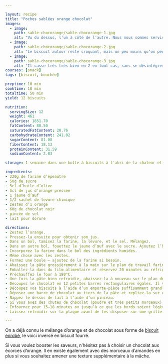 ```yaml
---

layout: recipe
title: "Poches sablées orange chocolat"
images:
  - image:
    path: sable-chocorange/sable-chocorange-1.jpg
    alt: "Vu du dessus, l’un à côté de l’autre. Nous nous sommes servis des chutes de chocolat lors de la découpe pour saupoudrer le dessus des biscuits."
  - image:
    path: sable-chocorange/sable-chocorange-2.jpg
    alt: "Le biscuit autour reste croquant, mais un peu moins qu’on peut se l’imaginer si on connait l’équivalent industriel. Par contre il propose bien des saveurs supplémentaires."
  - image:
    path: sable-chocorange/sable-chocorange-3.jpg
    alt: "Il casse très très bien en 2 en tout cas, sans se désintégrer, et laisse découvrir un fourrage chocolat du plus bel effet."
courses: [snack]
tags: [biscuit, bouchée]

preptime: 10 min
cooktime: 18 min
totaltime: 50 min
yield: 12 biscuits

nutrition:
  servingSize: 12
  weight: 461
  calories: 1851.70
  fatContent: 80.50
  saturatedFatContent: 20.76
  carbohydrateContent: 241.02
  sugarContent: 81.08
  fiberContent: 18.13
  proteinContent: 31.59
  sodiumContent: 2.83

storage: 1 semaine dans une boîte à biscuits à l'abri de la chaleur et de la lumière.

ingredients:
- 220g de farine d’épeautre
- 50g de sucre
- 5cl d’huile d’olive
- 5cl de jus d’orange pressée
- 1 jaune d’œuf
- 1/2 sachet de levure chimique
- zestes d’1 orange
- 60g de chocolat noir
- pincée de sel
- lait pour dorure

directions:
- Zestez l’orange.
- Pressez-la ensuite pour obtenir son jus.
- Dans un bol, tamisez la farine, la levure, et le sel. Mélangez.
- Dans un autre bol, fouettez le jaune d’œuf avec le sucre. Ajoutez l’huile d’olive et le jus d’orange. Mélangez.
- Incorporez la farine dans le bol des ingrédients humides.
- Même chose avec les zestes.
- Formez une boule – ajoutez de la farine si besoin.
- Abaissez la pâte grossièrement à la main sur le plan de travail fariné. 
- Emballez-la dans du film alimentaire et réservez 20 minutes au réfrigérateur.
- Préchauffez le four à 180°C.
- Une fois la pâte bien refroidie, abaissez-la à nouveau sur le plan de travail fariné, avec une épaisseur d’environ 2–3mm.
- Découpez le chocolat en 12 petites barres rectangulaires égales. Il vous faut un morceau d’environ 5g par biscuit.
- Découpez vos biscuits à l’aide d’un emporte-pièce suffisamment grand – on va replier la pâte sur elle-même, par dessus la barre de chocolat – et disposez-les sur une plaque recouverte de papier-cuisson.
- Déposez une barre de chocolat au tiers de la pâte et repliez-la sur elle-même en prenant soin de bien souder le bord et le disposer sur le dessous.
- Nappez le dessus de lait à l’aide d’un pinceau. 
- Si vous avez des chutes de chocolat (poudre et très petits morceaux), saupoudrez le dessus des biscuits avec.
- Enfournez pour 15–18 minutes ou jusqu’à ce que les bords soient légèrement dorés.
- Laissez refroidir sur la plaque avant de les disposer sur une grille.

---
```


On a déjà connu le mélange d’orange et de chocolat sous forme de [biscuit enrobé](sable-orange.html), le voici inversé en biscuit fourré.

Si vous voulez booster les saveurs, n’hésitez pas à choisir un chocolat aux écorces d’orange. Il en existe également avec des morceaux d’amandes en plus si vous souhaitez amener une texture supplémentaire à la mâche.